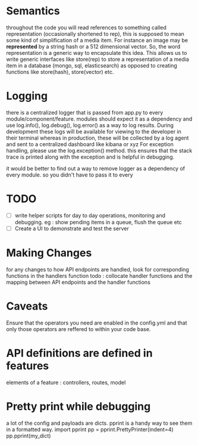 # Semantics

throughout the code you will read references to something called representation (occasionally shortened to rep), this
is supposed to mean some kind of simplification of a media item.
For instance an image may be **represented** by a string hash or a 512 dimensional vector. So, the word representation is a
generic way to encapsulate this idea. This allows us to write generic interfaces like store(rep) to store a representation
of a media item in a database (mongo, sql, elasticsearch) as opposed to creating functions like store(hash), store(vector) etc.

# Logging

there is a centralized logger that is passed from app.py to every module/component/feature.
modules should expect it as a dependency and use log.info(), log.debug(), log.error() as a way to log results.
During development these logs will be available for viewing to the developer in their terminal whereas in production, these will be collected by a log agent
and sent to a centralized dashboard like kibana or xyz
For exception handling, please use the log.exception() method. this ensures that the stack trace is printed along with the exception and is helpful in debugging.

it would be better to find out a way to remove logger as a dependency of every module. so you didn't have to pass it to every

# TODO

- [ ] write helper scripts for day to day operations, monitoring and debugging. eg : show pending items in a queue, flush the queue etc
- [ ] Create a UI to demonstrate and test the server

# Making Changes

for any changes to how API endpoints are handled, look for corresponding functions in the handlers function
todo : collocate handler functions and the mapping between API endpoints and the handler functions

# Caveats

Ensure that the operators you need are enabled in the config.yml and that only those operators are reffered to within your code base.

# API definitions are defined in features

elements of a feature :
controllers, routes, model

# Pretty print while debugging

a lot of the config and payloads are dicts. pprint is a handy way to see them in a formatted way.
import pprint
pp = pprint.PrettyPrinter(indent=4)
pp.pprint(my_dict)
